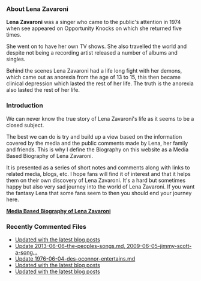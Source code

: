 ### About Lena Zavaroni

<p><strong>Lena Zavaroni</strong> was a singer who came to the public's attention in 1974 when see appeared on Opportunity Knocks on which she returned five times.</p>

<p>She went on to have her own TV shows. She also travelled the world and despite not being a recording artist released a number of albums and singles.</p>

<p>Behind the scenes Lena Zavaroni had a life long fight with her demons, which came out as anorexia from the age of 13 to 15, this then became clinical depression which lasted the rest of her life. The truth is the anorexia also lasted the rest of her life.</p>

### Introduction

<p>We can never know the true story of Lena Zavaroni's life as it seems to be a closed subject.</p>

<p>The best we can do is try and build up a view based on the information covered by the media and the public comments made by Lena, her family and friends. This is why I define the Biography on this website as a Media Based Biography of Lena Zavaroni.</p>

<p>It is presented as a series of short notes and comments along with links to related media, blogs, etc. I hope fans will find it of interest and that it helps them on their own discovery of Lena Zavaroni. It's a hard but sometimes happy but also very sad journey into the world of Lena Zavaroni. If you want the fantasy Lena that some fans seem to then you should end your journey here.</p>

<a href="https://fanzoflenazavaroni.github.io/biography/lena-zavaroni/"><strong>Media Based Biography of Lena Zavaroni</strong></a>

### Recently Commented Files

<!-- BLOG-POST-LIST:START -->
- [Updated with the latest blog posts](https://github.com/FanzOfLenaZavaroni/fanzoflenazavaroni.github.io/commit/03e71881df0bc0466fd10192da1f8e326959b217)
- [Update 2013-06-06-the-peoples-songs.md, 2009-06-05-jimmy-scott-a-song…](https://github.com/FanzOfLenaZavaroni/fanzoflenazavaroni.github.io/commit/b43d02d91316a9fa895e7137a3cb30ea732efc19)
- [Update 1976-06-04-des-oconnor-entertains.md](https://github.com/FanzOfLenaZavaroni/fanzoflenazavaroni.github.io/commit/73bd343ead55dfbd308c058fa88fe56314bd8af0)
- [Updated with the latest blog posts](https://github.com/FanzOfLenaZavaroni/fanzoflenazavaroni.github.io/commit/5e276c6e6557a76992bcf0afb07a7f55469df848)
- [Updated with the latest blog posts](https://github.com/FanzOfLenaZavaroni/fanzoflenazavaroni.github.io/commit/7a7c7c28634c8d0bd628bee1c23e506b6b4a8e83)
<!-- BLOG-POST-LIST:END -->
